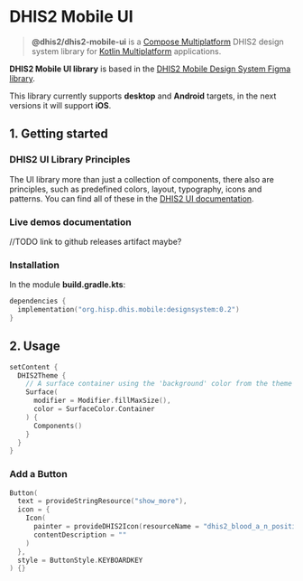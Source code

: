 # DHIS2 Mobile UI

> **@dhis2/dhis2-mobile-ui** is
> a [Compose Multiplatform](https://www.jetbrains.com/lp/compose-multiplatform/) DHIS2 design system
> library for [Kotlin Multiplatform](https://kotlinlang.org/docs/multiplatform.html) applications.

**DHIS2 Mobile UI library** is based in
the [DHIS2 Mobile Design System Figma library](https://www.figma.com/file/eRk6bt0B8BJlTO9PZXirHN/DHIS2-Mobile-Design-System).

This library currently supports **desktop** and **Android** targets, in the next versions it will
support **iOS**.

## 1. Getting started

### DHIS2 UI Library Principles

The UI library more than just a collection of components, there also are principles, such as predefined colors, layout, typography, icons and patterns. You can find all of these in the [DHIS2 UI documentation](https://ui.dhis2.nu/).

### Live demos documentation

//TODO link to github releases artifact maybe?

### Installation

In the module **build.gradle.kts**:

```kotlin
dependencies {
  implementation("org.hisp.dhis.mobile:designsystem:0.2")
}
```

## 2. Usage

```kotlin
setContent {
  DHIS2Theme {
    // A surface container using the 'background' color from the theme
    Surface(
      modifier = Modifier.fillMaxSize(),
      color = SurfaceColor.Container
    ) {
      Components()
    }
  }
}
```

### Add a Button
```kotlin
Button(
  text = provideStringResource("show_more"),
  icon = {
    Icon(
      painter = provideDHIS2Icon(resourceName = "dhis2_blood_a_n_positive"),
      contentDescription = ""
    )
  },
  style = ButtonStyle.KEYBOARDKEY
) {}
```